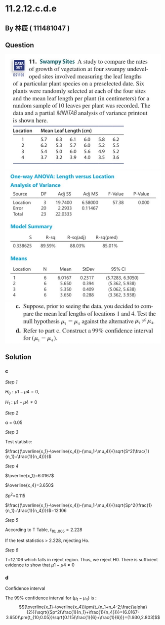 # 11.2.12.c.d.e

## By 林辰 ( 111481047 )

## Question

![image](https://github.com/HWTeng-Course/202402-Statistics/blob/main/Images/S__41779227%20-%20%E8%A4%87%E8%A3%BD.jpg)
![image](https://github.com/HWTeng-Course/202402-Statistics/blob/main/Images/S__41779228.jpg)
![image](https://github.com/HWTeng-Course/202402-Statistics/blob/main/Images/S__41779229.jpg)
## Solution
### c

*Step 1*

$H_0: μ1 - μ4 = 0$,

$H_1: μ1 - μ4 ≠ 0$

*Step 2*

α = 0.05

*Step 3*

Test statistic:

$\frac{(\overline{x_1}-\overline{x_4})-(\mu_1-\mu_4)}{\sqrt{S^2(\frac{1}{n_1}+\frac{1}{n_4})}}$

*Step 4*

$\overline{x_1}=6.0167$    

$\overline{x_4}=3.650$

${Sp^2}$=0.115

$\frac{(\overline{x_1}-\overline{x_4})-(\mu_1-\mu_4)}{\sqrt{Sp^2(\frac{1}{n_1}+\frac{1}{n_4})}}$=12.106

*Step 5*

According to T Table, $t_{10;.005} = 2.228$ 

If the test statistics > 2.228, rejecting Ho.

*Step 6*

T=12.106 which falls in reject region. Thus, we reject H0. There is sufficient evidence to show that $μ1 - μ4 ≠ 0$

### d
Confidence interval

The 99% confidence interval for $(\mu_1-\mu_4)$ is :\
$$(\overline{x_1}-\overline{x_4})\pm{t_{n_1+n_4-2;\frac{\alpha}{2}}}\sqrt{{Sp^2(\frac{1}{n_1}+\frac{1}{n_4})}}=(6.0167-3.650)\pm{t_{10;0.05}}\sqrt{0.115(\frac{1}{6}+\frac{1}{6})}=(1.930,2.803)$$






